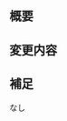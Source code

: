 ## 概要
<!-- <Keywords> #<Issue番号> -->
<!-- Keywords
close: 機能新規・変更
fix: バグ対応
-->

## 変更内容
<!-- ビューの変更がある場合はスクショによる比較などがあるとわかりやすい --
## 影響範囲
なし<!-- この関数を変更したのでこの機能にも影響がある、など -->

## 補足
なし<!-- レビューをする際に見てほしい点、ローカル環境で試す際の注意点、など -->

<!-- タイトル設定
[{機能 or バグ}][{画面名 or 機能名(あれば)}] <タイトル>
-->
